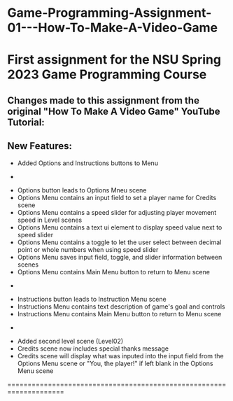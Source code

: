 # Game-Programming-Assignment-01---How-To-Make-A-Video-Game
First assignment for the NSU Spring 2023 Game Programming Course
====================================================================

## Changes made to this assignment from the original "How To Make A Video Game" YouTube Tutorial:

## New Features:
* Added Options and Instructions buttons to Menu
-
* Options button leads to Options Mneu scene
* Options Menu contains an input field to set a player name for Credits scene
* Options Menu contains a speed slider for adjusting player movement speed in Level scenes
* Options Menu contains a text ui element to display speed value next to speed slider
* Options Menu contains a toggle to let the user select between decimal point or whole numbers when using speed slider
* Options Menu saves input field, toggle, and slider information between scenes
* Options Menu contains Main Menu button to return to Menu scene
-
* Instructions button leads to Instruction Menu scene
* Instructions Menu contains text description of game's goal and controls
* Instructions Menu contains Main Menu button to return to Menu scene
-
* Added second level scene (Level02)
* Credits scene now includes special thanks message
* Credits scene will display what was inputed into the input field from the Options Menu scene or "You, the player!" if left blank in the Options Menu scene

====================================================================
